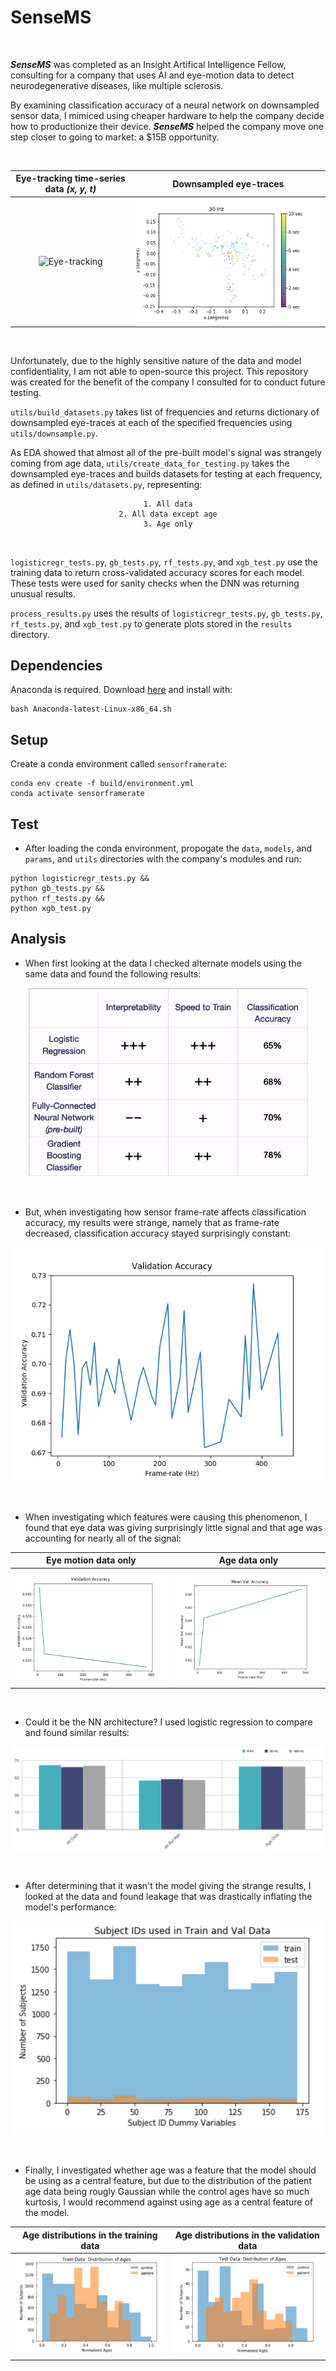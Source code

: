# SenseMS
<br>

***SenseMS*** was completed as an Insight Artifical Intelligence Fellow, consulting for a company that uses AI and eye-motion data to detect neurodegenerative diseases, like multiple sclerosis.
<br>

By examining classification accuracy of a neural network on downsampled sensor data, I mimiced using cheaper hardware to help the company decide how to productionize their device. ***SenseMS*** helped the company move one step closer to going to market: a $15B opportunity.

<br>

Eye-tracking time-series data *(x, y, t)*    |  Downsampled eye-traces
:------------------------:|:-------------------:
![Eye-tracking](https://media.giphy.com/media/blle4NCmxmMne/giphy.gif)  |  ![Model](img/downsampling.gif)
<br>

Unfortunately, due to the highly sensitive nature of the data and model confidentiality, I am not able to open-source this project. This repository was created for the benefit of the company I consulted for to conduct future testing.
<br>

`utils/build_datasets.py` takes list of frequencies and returns dictionary of downsampled eye-traces at each of the specified frequencies using `utils/downsample.py`.
<br>

As EDA showed that almost all of the pre-built model's signal was strangely coming from age data, `utils/create_data_for_testing.py` takes the downsampled eye-traces and builds datasets for testing at each frequency, as defined in `utils/datasets.py`, representing:
<center>

	1. All data
	2. All data except age
	3. Age only
</center>
<br>

`logisticregr_tests.py`, `gb_tests.py`, `rf_tests.py`, and `xgb_test.py` use the training data to return cross-validated accuracy scores for each model. These tests were used for sanity checks when the DNN was returning unusual results.
<br>

`process_results.py` uses the results of `logisticregr_tests.py`, `gb_tests.py`, `rf_tests.py`, and `xgb_test.py` to generate plots stored in the `results` directory.
<br>

## Dependencies
Anaconda is required. Download [here](https://conda.io/en/latest/miniconda.html) and install with:
```
bash Anaconda-latest-Linux-x86_64.sh
```

## Setup
Create a conda environment called `sensorframerate`:

```
conda env create -f build/environment.yml
conda activate sensorframerate
```

## Test
- After loading the conda environment, propogate the `data`, `models`, and `params`, and `utils` directories with the company's modules and run:

```
python logisticregr_tests.py &&
python gb_tests.py &&
python rf_tests.py &&
python xgb_test.py
```

## Analysis
- When first looking at the data I checked alternate models using the same data
and found the following results:
<p align="center">
<img src="img/alternate_test_results.png" width="450">
</p>
<br>

- But, when investigating how sensor frame-rate affects classification accuracy, my results were strange, namely that as frame-rate decreased, classification accuracy stayed surprisingly constant:
<p align="center">
<img src="img/all_data_accuracy.png" width="500">
</p>
<br>

- When investigating which features were causing this phenomenon, I found that eye data was giving surprisingly little signal and that age was accounting for nearly all of the signal:

Eye motion data only   |  Age data only
:------------------------:|:-------------------:
![eye-traces only](img/eyetraces_only_accuracy.png) | ![age data only](img/age_only_accuracy.png)
<br>

- Could it be the NN architecture? I used logistic regression to compare and found similar results:
<p align="center">
<img src="img/logistic_regr_tests.png">
</p>
<br>

- After determining that it wasn't the model giving the strange results, I looked at the data
and found leakage that was drastically inflating the model's performance:
<p align="center">
<img src="img/data_leakage.png" width="500">
</p>
<br>

- Finally, I investigated whether age was a feature that the model should be using as a central feature, but due to the distribution of the patient age data being rougly Gaussian while the control ages have so much kurtosis, I would recommend against using age as a central feature of the model.

Age distributions in the training data   |  Age distributions in the validation data
:------------------------:|:-------------------:
![train](img/age_distr_train.png) | ![test](img/age_distr_test.png)
<br>
